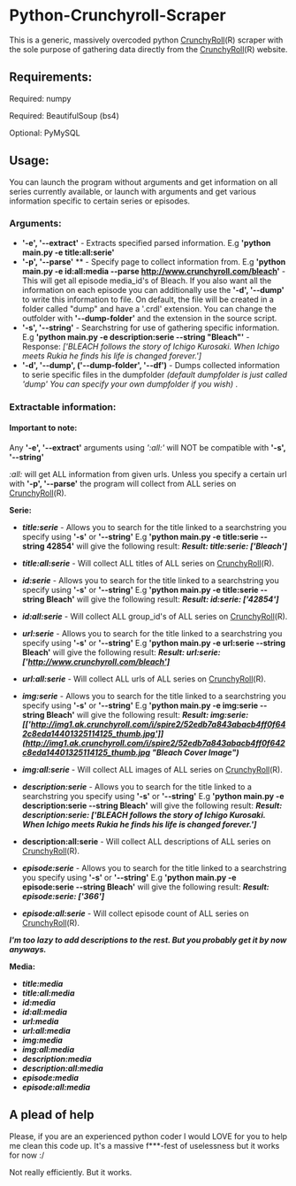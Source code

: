 # Python-Crunchyroll-Scraper
This is a generic, massively overcoded python [CrunchyRoll](http://www.crunchyroll.com "Crunchyroll Website")(R) scraper with the sole purpose of gathering data directly from the [CrunchyRoll](http://www.crunchyroll.com "Crunchyroll Website")(R) website.

## Requirements:
Required: numpy

Required: BeautifulSoup (bs4)

Optional: PyMySQL

## Usage:
You can launch the program without arguments and get information on all series currently available, or launch with arguments and get various information specific to certain series or episodes.

### Arguments:
* **'-e', '--extract'** - Extracts specified parsed information. 
E.g **'python main.py -e title:all:serie'**
* **'-p', '--parse'**
** - Specify page to collect information from. 
E.g **'python main.py -e id:all:media --parse http://www.crunchyroll.com/bleach'** - This will get all episode media_id's of Bleach. If you also want all the information on each episode you can additionally use the **'-d', '--dump'** to write this information to file. On default, the file will be created in a folder called "dump" and have a '.crdl' extension. You can change the outfolder with **'--dump-folder'** and the extension in the source script.
* **'-s', '--string'** - Searchstring for use of gathering specific information. 
E.g **'python main.py -e description:serie --string "Bleach"'** - Response: *['BLEACH follows the story of Ichigo Kurosaki. When Ichigo meets Rukia he finds his life is changed forever.']*
* **'-d', '--dump', ('--dump-folder', '--df')** - Dumps collected information to serie specific files in the dumpfolder *(default dumpfolder is just called 'dump' You can specify your own dumpfolder if you wish)* . 


### Extractable information:
#### Important to note:
Any **'-e', '--extract'** arguments using *':all:'* will NOT be compatible with **'-s', '--string'** 

*:all:* will get ALL information from given urls. Unless you specify a certain url with **'-p', '--parse'** the program will collect from ALL series on [CrunchyRoll](http://www.crunchyroll.com "Crunchyroll Website")(R).

**Serie:**
* ***title:serie*** - Allows you to search for the title linked to a searchstring you specify using **'-s'** or **'--string'** E.g **'python main.py -e title:serie --string 42854'** will give the following result:
***Result:
title:serie:
['Bleach']***

* ***title:all:serie*** - Will collect ALL titles of ALL series on [CrunchyRoll](http://www.crunchyroll.com "Crunchyroll Website")(R).
* ***id:serie*** - Allows you to search for the title linked to a searchstring you specify using **'-s'** or **'--string'** E.g **'python main.py -e title:serie --string Bleach'** will give the following result:
***Result:
id:serie:
['42854']***

* ***id:all:serie*** - Will collect ALL group_id's of ALL series on [CrunchyRoll](http://www.crunchyroll.com "Crunchyroll Website")(R).
* ***url:serie*** - Allows you to search for the title linked to a searchstring you specify using **'-s'** or **'--string'** E.g **'python main.py -e url:serie --string Bleach'** will give the following result:
***Result:
url:serie:
['http://www.crunchyroll.com/bleach']***
* ***url:all:serie*** - Will collect ALL urls of ALL series on [CrunchyRoll](http://www.crunchyroll.com "Crunchyroll Website")(R).
* ***img:serie*** - Allows you to search for the title linked to a searchstring you specify using **'-s'** or **'--string'** E.g **'python main.py -e img:serie --string Bleach'** will give the following result:
***Result:
img:serie:
[['http://img1.ak.crunchyroll.com/i/spire2/52edb7a843abacb4ff0f642c8eda14401325114125_thumb.jpg']](http://img1.ak.crunchyroll.com/i/spire2/52edb7a843abacb4ff0f642c8eda14401325114125_thumb.jpg "Bleach Cover Image")***
* ***img:all:serie*** - Will collect ALL images of ALL series on [CrunchyRoll](http://www.crunchyroll.com "Crunchyroll Website")(R).
* ***description:serie*** - Allows you to search for the title linked to a searchstring you specify using **'-s'** or **'--string'** E.g **'python main.py -e description:serie --string Bleach'** will give the following result:
***Result:
description:serie:
['BLEACH follows the story of Ichigo Kurosaki. When Ichigo meets Rukia he finds his life is changed forever.']***
* **description:all:serie** - Will collect ALL descriptions of ALL series on [CrunchyRoll](http://www.crunchyroll.com "Crunchyroll Website")(R).
* ***episode:serie*** - Allows you to search for the title linked to a searchstring you specify using **'-s'** or **'--string'** E.g **'python main.py -e episode:serie --string Bleach'** will give the following result:
***Result:
episode:serie:
['366']***
* ***episode:all:serie*** - Will collect episode count of ALL series on [CrunchyRoll](http://www.crunchyroll.com "Crunchyroll Website")(R).


***I'm too lazy to add descriptions to the rest. But you probably get it by now anyways.***

**Media:**
* ***title:media***
* ***title:all:media***
* ***id:media***
* ***id:all:media***
* ***url:media***
* ***url:all:media***
* ***img:media***
* ***img:all:media***
* ***description:media***
* ***description:all:media***
* ***episode:media***
* ***episode:all:media***

## A plead of help
Please, if you are an experienced python coder I would LOVE for you to help me clean this code up. It's a massive f***-fest of uselessness but it works for now :/ 

Not really efficiently. But it works.

